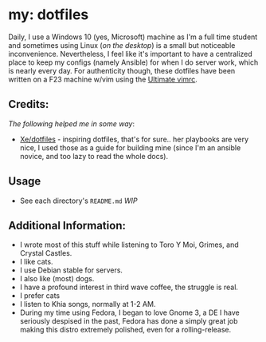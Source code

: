 # my: dotfiles

Daily, I use a Windows 10 (yes, Microsoft) machine as I'm a full time student and sometimes using Linux (*on the desktop*) is a small but noticeable inconvenience. Nevertheless, I feel like it's important to have a centralized place to keep my configs (namely Ansible) for when I do server work, which is nearly every day. For authenticity though, these dotfiles have been written on a F23 machine w/vim using the [Ultimate vimrc](https://github.com/amix/vimrc). 

## Credits:
*The following helped me in some way*:

* [Xe/dotfiles](https://github.com/Xe/dotfiles) - inspiring dotfiles, that's for sure.. her playbooks are very nice, I used those as a guide for building mine (since I'm an ansible novice, and too lazy to read the whole docs).

## Usage

* See each directory's `README.md` *WIP*

## Additional Information:

* I wrote most of this stuff while listening to Toro Y Moi, Grimes, and Crystal Castles.
* I like cats.
* I use Debian stable for servers.
* I also like (most) dogs.
* I have a profound interest in third wave coffee, the struggle is real.
* I prefer cats
* I listen to Khia songs, normally at 1-2 AM.
* During my time using Fedora, I began to love Gnome 3, a DE I have seriously despised in the past, Fedora has done a simply great job making this distro extremely polished, even for a rolling-release.


